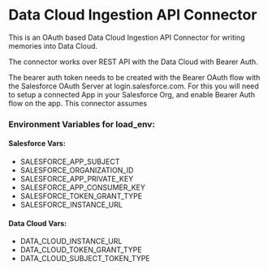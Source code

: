 # Data Cloud Ingestion API Connector

This is an OAuth based Data Cloud Ingestion API Connector for writing memories into Data Cloud.

The connector works over REST API with the Data Cloud with Bearer Auth.

The bearer auth token needs to be created with the Bearer OAuth flow with the Salesforce OAuth Server at login.salesforce.com.
For this you will need to setup a connected App in your Salesforce Org, and enable Bearer Auth flow on the app.
This connector assumes 

### Environment Variables for load_env:
#### Salesforce Vars:
- SALESFORCE_APP_SUBJECT
- SALESFORCE_ORGANIZATION_ID
- SALESFORCE_APP_PRIVATE_KEY
- SALESFORCE_APP_CONSUMER_KEY
- SALESFORCE_TOKEN_GRANT_TYPE
- SALESFORCE_INSTANCE_URL
#### Data Cloud Vars:
- DATA_CLOUD_INSTANCE_URL
- DATA_CLOUD_TOKEN_GRANT_TYPE
- DATA_CLOUD_SUBJECT_TOKEN_TYPE
